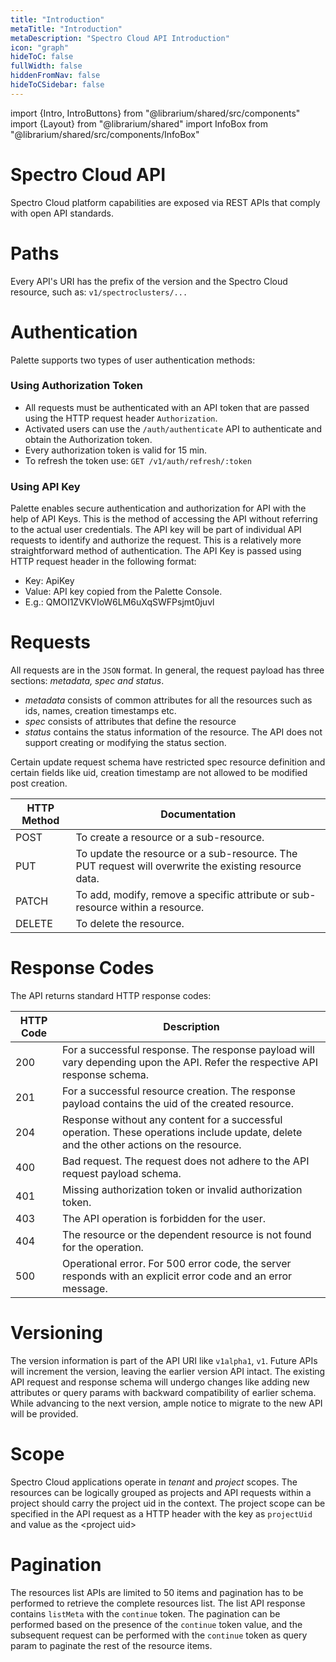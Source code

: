 ```yaml
---
title: "Introduction"
metaTitle: "Introduction"
metaDescription: "Spectro Cloud API Introduction"
icon: "graph"
hideToC: false
fullWidth: false
hiddenFromNav: false
hideToCSidebar: false
---
```

import {Intro, IntroButtons} from "@librarium/shared/src/components"
import {Layout} from "@librarium/shared"
import InfoBox from "@librarium/shared/src/components/InfoBox"

<Intro>

# Spectro Cloud API

</Intro>


Spectro Cloud platform capabilities are exposed via REST APIs that comply with open API standards. 

# Paths

Every API's URI has the prefix of the version and the Spectro Cloud resource, such as: `v1/spectroclusters/...`

# Authentication
Palette supports two types of user authentication methods: 
### Using Authorization Token
  * All requests must be authenticated with an API token that are passed using the HTTP request header `Authorization`. 
  * Activated users can use the `/auth/authenticate` API to authenticate and obtain the Authorization token. 
  * Every authorization token is valid for 15 min. 
  * To refresh the token use: `GET /v1/auth/refresh/:token` 
### Using API Key
Palette enables secure authentication and authorization for API with the help of API Keys. This is the method of accessing the API without referring to the actual user credentials. The API key will be part of individual API requests to identify and authorize the request. This is a relatively more straightforward method of authentication. The API Key is passed using HTTP request header in the following format:
  * Key: ApiKey
  * Value: API key copied from the Palette Console. 
  * E.g.: QMOI1ZVKVIoW6LM6uXqSWFPsjmt0juvl
         
# Requests

All requests are in the `JSON` format. In general, the request payload has three sections: *metadata, spec and status*.

* *metadata* consists of common attributes for all the resources such as ids, names, creation timestamps etc. 
* *spec* consists of attributes that define the resource
* *status* contains the status information of the resource. The API does not support creating or modifying the status section. 

<InfoBox>
Certain update request schema have restricted spec resource definition and certain fields like uid, creation timestamp are not allowed to be modified post creation.
</InfoBox>

| HTTP Method | Documentation |
| --- | --- |
| POST | To create a resource or a sub-resource. |
| PUT | To update the resource or a sub-resource. The PUT request will overwrite the existing resource data. |
| PATCH | To add, modify, remove a specific attribute or sub-resource within a resource. |
| DELETE | To delete the resource. |

# Response Codes

The API returns standard HTTP response codes:

| HTTP Code | Description |
| --- | --- |
| 200 | For a successful response. The response payload will vary depending upon the API. Refer the respective API response schema. |
| 201 | For a successful resource creation. The response payload contains the uid of the created resource. |
| 204 | Response without any content for a successful operation. These operations include update, delete and the other actions on the resource. |
| 400 | Bad request. The request does not adhere to the API request payload schema. |
| 401 | Missing authorization token or invalid authorization token. |
| 403 | The API operation is forbidden for the user. |
| 404 | The resource or the dependent resource is not found for the operation. |
| 500 | Operational error. For 500 error code, the server responds with an explicit error code and an error message. |

# Versioning

The version information is part of the API URI like `v1alpha1`, `v1`. Future APIs will increment the version, leaving the earlier version API intact. The existing API request and response schema will undergo changes like adding new attributes or query params with backward compatibility of earlier schema. While advancing to the next version, ample notice to migrate to the new API will be provided.

# Scope

Spectro Cloud applications operate in *tenant* and *project* scopes. The resources can be logically grouped as projects and API requests within a project should carry the project uid in the context. The project scope  can be specified in the API request as a HTTP header with the key as `projectUid` and value as the &lt;project uid&gt;

# Pagination

The resources list APIs are limited to 50 items and pagination has to be performed to retrieve the complete resources list. The list API response contains `listMeta` with the `continue` token. The pagination can be performed based on the presence of the `continue` token value, and the subsequent request can be performed with the `continue` token as query param to paginate the rest of the resource items.
